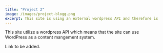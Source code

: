 ```yaml
---
title: "Project 2"
image: /images/project-blogg.png
excerpt: This site is using an external wordpress API and therefore is connected to a CMS
---
```


This site utilize a wordpress API which means that the site can use WordPress as a content mangement system.

Link to be added.